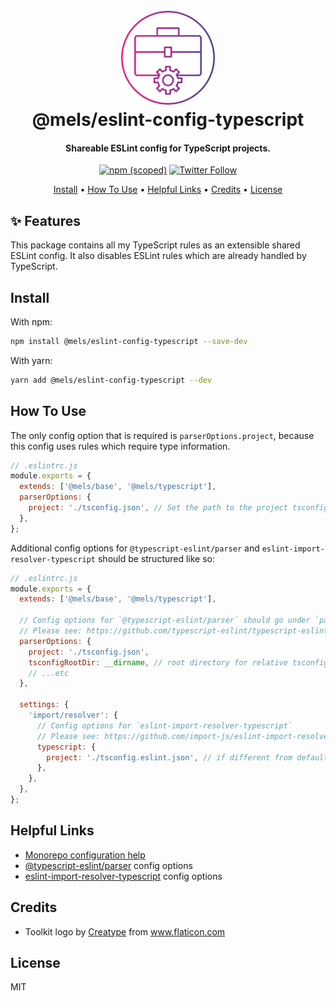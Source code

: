 <h1 align="center">
  <br>
  <img src="https://raw.githubusercontent.com/melanieseltzer/toolkit/main/assets/toolkit.png" alt="Toolkit" width="150">
  <br>
  @mels/eslint-config-typescript
  <br>
</h1>

<h4 align="center">Shareable ESLint config for TypeScript projects.</h4>

<p align="center">
  <a href="https://www.npmjs.com/package/@mels/eslint-config-typescript"><img alt="npm (scoped)" src="https://img.shields.io/npm/v/@mels/eslint-config-typescript"></a>
  <a href="https://twitter.com/melanieseltzer"><img alt="Twitter Follow" src="https://img.shields.io/twitter/follow/melanieseltzer?style=social"></a>
</p>

<p align="center">
  <a href="#install">Install</a> •
  <a href="#how-to-use">How To Use</a> •
  <a href="#helpful-links">Helpful Links</a> •
  <a href="#credits">Credits</a> •
  <a href="#license">License</a>
</p>

## ✨ Features

This package contains all my TypeScript rules as an extensible shared ESLint config. It also disables ESLint rules which are already handled by TypeScript.

## Install

With npm:

```bash
npm install @mels/eslint-config-typescript --save-dev
```

With yarn:

```bash
yarn add @mels/eslint-config-typescript --dev
```

## How To Use

The only config option that is required is `parserOptions.project`, because this config uses rules which require type information.

```js
// .eslintrc.js
module.exports = {
  extends: ['@mels/base', '@mels/typescript'],
  parserOptions: {
    project: './tsconfig.json', // Set the path to the project tsconfig. This is required.
  },
};
```

Additional config options for `@typescript-eslint/parser` and `eslint-import-resolver-typescript` should be structured like so:

```js
// .eslintrc.js
module.exports = {
  extends: ['@mels/base', '@mels/typescript'],

  // Config options for `@typescript-eslint/parser` should go under `parserOptions`
  // Please see: https://github.com/typescript-eslint/typescript-eslint/tree/main/packages/parser#configuration
  parserOptions: {
    project: './tsconfig.json',
    tsconfigRootDir: __dirname, // root directory for relative tsconfig paths specified in the project option above
    // ...etc
  },

  settings: {
    'import/resolver': {
      // Config options for `eslint-import-resolver-typescript`
      // Please see: https://github.com/import-js/eslint-import-resolver-typescript#configuration
      typescript: {
        project: './tsconfig.eslint.json', // if different from default <root>/tsconfig.json
      },
    },
  },
};
```

## Helpful Links

- [Monorepo configuration help](https://typescript-eslint.io/docs/linting/typed-linting/monorepos/)
- [@typescript-eslint/parser](https://github.com/typescript-eslint/typescript-eslint/tree/main/packages/parser#configuration) config options
- [eslint-import-resolver-typescript](https://github.com/import-js/eslint-import-resolver-typescript#configuration) config options

## Credits

- Toolkit logo by <a href="https://www.flaticon.com/authors/creatype" title="Creatype">Creatype</a> from <a href="https://www.flaticon.com/" title="Flaticon">www.flaticon.com</a>

## License

MIT
